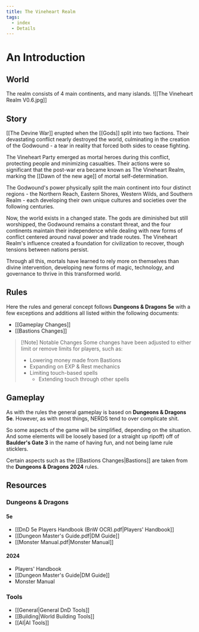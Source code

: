 ```yaml
---
title: The Vineheart Realm
tags:
  - index
  - Details
---
```


# An Introduction

## World

The realm consists of 4 main continents, and many islands.
![[The Vineheart Realm V0.6.jpg]]

## Story

[[The Devine War]] erupted when the [[Gods]] split into two factions. Their devastating conflict nearly destroyed the world, culminating in the creation of the Godwound - a tear in reality that forced both sides to cease fighting.

The Vineheart Party emerged as mortal heroes during this conflict, protecting people and minimizing casualties. Their actions were so significant that the post-war era became known as The Vineheart Realm, marking the [[Dawn of the new age]] of mortal self-determination.

The Godwound's power physically split the main continent into four distinct regions - the Northern Reach, Eastern Shores, Western Wilds, and Southern Realm - each developing their own unique cultures and societies over the following centuries.

Now, the world exists in a changed state. The gods are diminished but still worshipped, the Godwound remains a constant threat, and the four continents maintain their independence while dealing with new forms of conflict centered around naval power and trade routes. The Vineheart Realm's influence created a foundation for civilization to recover, though tensions between nations persist.

Through all this, mortals have learned to rely more on themselves than divine intervention, developing new forms of magic, technology, and governance to thrive in this transformed world.


## Rules

Here the rules and general concept follows **Dungeons & Dragons 5e** with a few exceptions and additions all listed within the following documents:
- [[Gameplay Changes]] 
- [[Bastions Changes]]

> [!Note] Notable Changes
> Some changes have been adjusted to either limit or remove limits for players, such as:
>- Lowering money made from Bastions
>- Expanding on EXP & Rest mechanics
>- Limiting touch-based spells
>	- Extending touch through other spells


## Gameplay

As with the rules the general gameplay is based on **Dungeons & Dragons 5e**. However, as with most things, NERDS tend to over complicate shit.

So some aspects of the game will be simplified, depending on the situation. And some elements will be loosely based (or a straight up ripoff) off of **Baulder's Gate 3** in the name of having fun, and not being lame rule sticklers.

Certain aspects such as the [[Bastions Changes|Bastions]] are taken from the **Dungeons & Dragons 2024** rules.

## Resources

### Dungeons & Dragons

#### 5e
- [[DnD 5e Players Handbook (BnW OCR).pdf|Players' Handbook]]
- [[Dungeon Master's Guide.pdf|DM Guide]]
- [[Monster Manual.pdf|Monster Manual]]

#### 2024
- Players' Handbook
- [[Dungeon Master's Guide|DM Guide]]
- Monster Manual


### Tools

- [[General|General DnD Tools]]
- [[Building|World Building Tools]]
- [[AI|AI Tools]]
